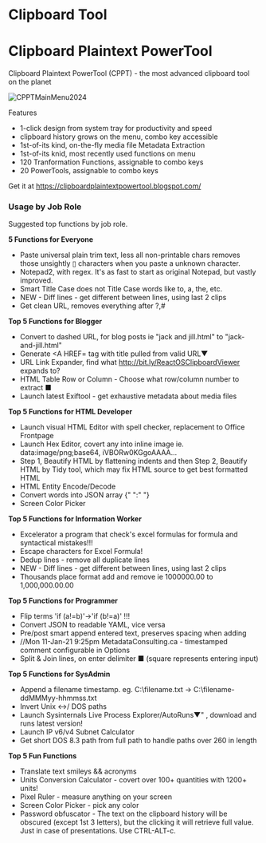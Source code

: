 # Clipboard Tool
# Clipboard Plaintext PowerTool
Clipboard Plaintext PowerTool (CPPT) - the most advanced clipboard tool on the planet

![CPPTMainMenu2024](https://github.com/markpahulje/clipboardplaintextpowertool/assets/19364586/5d8715d0-dbf1-40ac-8554-8e60be069bbb)

Features

* 1-click design from system tray for productivity and speed
* clipboard history grows on the menu, combo key accessible
* 1st-of-its kind, on-the-fly media file Metadata Extraction
* 1st-of-its knid, most recently used functions on menu
* 120 Tranformation Functions, assignable to combo keys
* 20 PowerTools, assignable to combo keys


Get it at <a href="https://clipboardplaintextpowertool.blogspot.com/" target="_blank">https://clipboardplaintextpowertool.blogspot.com/</a>

<h3>Usage by Job Role</h3>

Suggested top functions by job role.

**5 Functions for Everyone**

* Paste universal plain trim text, less all non-printable chars removes those unsightly ▯ characters when you paste a unknown character.
* Notepad2, with regex. It's as fast to start as original Notepad, but vastly improved.
* Smart Title Case does not Title Case words like to, a, the, etc.
* NEW - Diff lines - get different between lines, using last 2 clips
* Get clean URL, removes everything after ?,#

**Top 5 Functions for Blogger**

* Convert to dashed URL, for blog posts ie "jack and jill.html" to "jack-and-jill.html"
* Generate <A HREF= tag with title pulled from valid URL▼
* URL Link Expander, find what http://bit.ly/ReactOSClipboardViewer expands to?
* HTML Table Row or Column - Choose what row/column number to extract ■
* Launch latest Exiftool - get exhaustive metadata about media files

**Top 5 Functions for HTML Developer**

* Launch visual HTML Editor with spell checker, replacement to Office Frontpage
* Launch Hex Editor, covert any into inline image ie. data:image/png;base64, iVBORw0KGgoAAAA...
* Step 1, Beautify HTML by flattening indents and then Step 2, Beautify HTML by Tidy tool, which may fix HTML source to get best formatted HTML
* HTML Entity Encode/Decode
* Convert words into JSON array {" ":" "}
* Screen Color Picker

**Top 5 Functions for Information Worker**

* Excelerator a program that check's excel formulas for formula and syntactical mistakes!!!
* Escape characters for Excel Formula!
* Dedup lines - remove all duplicate lines
* NEW - Diff lines - get different between lines, using last 2 clips
* Thousands place format add and remove ie 1000000.00 to 1,000,000.00.00

**Top 5 Functions for Programmer**

* Flip terms 'if (a!=b)'->'if (b!=a)' !!!
* Convert JSON to readable YAML, vice versa
* Pre/post smart append entered text, preserves spacing when adding
* //Mon 11-Jan-21 9:25pm MetadataConsulting.ca - timestamped comment configurable in Options
* Split & Join lines, on enter delimiter ■ (square represents entering input)

**Top 5 Functions for SysAdmin**

* Append a filename timestamp. eg. C:\filename.txt -> C:\filename-ddMMMyy-hhmmss.txt
* Invert Unix \<->/ DOS paths
* Launch Sysinternals Live Process Explorer/AutoRuns▼" , download and runs latest version!
* Launch IP v6/v4 Subnet Calculator
* Get short DOS 8.3 path from full path to handle paths over 260 in length

**Top 5 Fun Functions**

* Translate text smileys && acronyms
* Units Conversion Calculator - covert over 100+ quantities with 1200+ units!
* Pixel Ruler - measure anything on your screen
* Screen Color Picker - pick any color
* Password obfuscator - The text on the clipboard history will be obscured (except 1st 3 letters), but the clicking it will retrieve full value. Just in case of presentations. Use CTRL-ALT-c.

